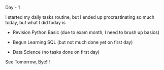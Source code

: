 Day - 1

I started my daily tasks routine, but I ended up procrastinating so much today, but what I did today is 

- Revision Python Basic (due to exam month, I need to brush up basics)

- Begun Learning SQL (but not much done yet on first day)

- Data Science (no tasks done on first day)

See Tomorrow, Bye!!!